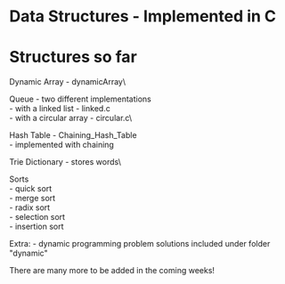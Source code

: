 # Data Structures - Implemented in C

# Structures so far
Dynamic Array - dynamicArray\

Queue - two different implementations\
    - with a linked list - linked.c\
    - with a circular array - circular.c\

Hash Table - Chaining_Hash_Table\
		- implemented with chaining

Trie Dictionary - stores words\

Sorts\
	- quick sort\
	- merge sort\
	- radix sort\
	- selection sort\
	- insertion sort

Extra:
	- dynamic programming problem solutions included under folder "dynamic"

There are many more to be added in the coming weeks!
